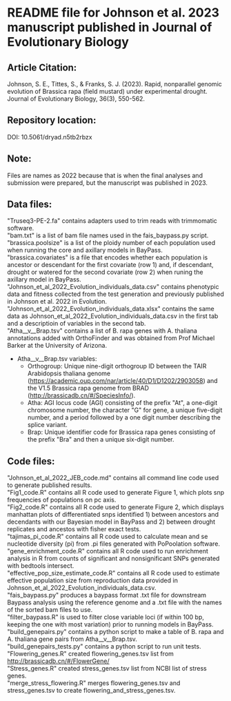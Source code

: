 # README file for Johnson et al. 2023 manuscript published in Journal of Evolutionary Biology

## Article Citation:
Johnson, S. E., Tittes, S., & Franks, S. J. (2023). Rapid, nonparallel genomic evolution of Brassica rapa (field mustard) under experimental drought. Journal of Evolutionary Biology, 36(3), 550-562.

## Repository location:
DOI: 10.5061/dryad.n5tb2rbzx

## Note:
Files are names as 2022 because that is when the final analyses and submission were prepared, but the manuscript was published in 2023.

## Data files:

"Truseq3-PE-2.fa" contains adapters used to trim reads with trimmomatic software.  
"bam.txt" is a list of bam file names used in the fais_baypass.py script.  
"brassica.poolsize" is a list of the ploidy number of each population used when running the core and axillary models in BayPass.  
"brassica.covariates" is a file that encodes whether each population is ancestor or descendant for the first covariate (row 1) and, if descendant, drought or watered for the second covariate (row 2) when runing the axillary model in BayPass.  
"Johnson_et_al_2022_Evolution_individuals_data.csv" contains phenotypic data and fitness collected from the test generation and previously published in Johnson et al. 2022 in Evolution.  
"Johnson_et_al_2022_Evolution_individuals_data.xlsx" contains the same data as Johnson_et_al_2022_Evolution_individuals_data.csv in the first tab and a descriptioin of variables in the second tab.  
"Atha__v__Brap.tsv" contains a list of B. rapa genes with A. thaliana annotations added with OrthoFinder and was obtained from Prof Michael Barker at the University of Arizona.
  * Atha__v__Brap.tsv variables:
    * Orthogroup: Unique nine-digit orthogroup ID between the TAIR Arabidopsis thaliana genome (https://academic.oup.com/nar/article/40/D1/D1202/2903058) and the V1.5 Brassica rapa genome from BRAD (http://brassicadb.cn/#/SpeciesInfo/).
    * Atha: AGI locus code (AGI) consisting of the prefix "At", a one-digit chromosome number, the character "G" for gene, a unique five-digit number, and a period followed by a one digit number describing the splice variant.
    * Brap: Unique identifier code for Brassica rapa genes consisting of the prefix "Bra" and then a unique six-digit number.

## Code files:

"Johnson_et_al_2022_JEB_code.md" contains all command line code used to generate published results.  
"Fig1_code.R" contains all R code used to generate Figure 1, which plots snp frequencies of populations on pc axis.  
"Fig2_code.R" contains all R code used to generate Figure 2, which displays manhattan plots of differentiated snps identified 1) between ancestors and decendants with our Bayesian model in BayPass and 2) between drought replicates and ancestos with fisher exact tests.  
"tajimas_pi_code.R" contains all R code used to calculate mean and se nucleotide diversity (pi) from .pi files generated with PoPoolation software.  
"gene_enrichment_code.R" contains all R code used to run enrichment analysis in R from counts of significant and nonsignificant SNPs generated with bedtools intersect.  
"effective_pop_size_estimate_code.R" contains all R code used to estimate effective population size from reproduction data provided in Johnson_et_al_2022_Evolution_individuals_data.csv.  
"fais_baypass.py" produces a baypass format .txt file for downstream Baypass analysis using the reference genome and a .txt file with the names of the sorted bam files to use.  
"filter_baypass.R" is used to filter close variable loci (if within 100 bp, keeping the one with most variation) prior to running models in BayPass.  
"build_genepairs.py" contains a python script to make a table of B. rapa and A. thaliana gene pairs from Atha__v__Brap.tsv.  
"build_genepairs_tests.py" contains a python script to run unit tests.  
"Flowering_genes.R" created flowering_genes.tsv list from http://brassicadb.cn/#/FlowerGene/  
"Stress_genes.R" created stress_genes.tsv list from NCBI list of stress genes.  
"merge_stress_flowering.R" merges flowering_genes.tsv and stress_genes.tsv to create flowering_and_stress_genes.tsv.  
